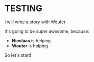 # TESTING

I will write a story with Wouter

It's going to be super awesome, because:

- **Nicolaas** is helping
- **Wouter** is helping

So let's start!
